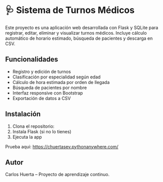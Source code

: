 # 🩺 Sistema de Turnos Médicos

Este proyecto es una aplicación web desarrollada con Flask y SQLite para registrar, editar, eliminar y visualizar turnos médicos. Incluye cálculo automático de horario estimado, búsqueda de pacientes y descarga en CSV.

## Funcionalidades
- Registro y edición de turnos
- Clasificación por especialidad según edad
- Cálculo de hora estimada por orden de llegada
- Búsqueda de pacientes por nombre
- Interfaz responsive con Bootstrap
- Exportación de datos a CSV
## Instalación
1. Clona el repositorio:
2. Instala Flask (si no lo tienes)
3. Ejecuta la app
   
Prueba aqui:
https://chuertasev.pythonanywhere.com/

## Autor
Carlos Huerta – Proyecto de aprendizaje continuo.

